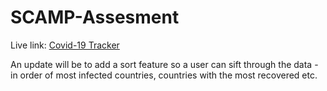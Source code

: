 # SCAMP-Assesment

Live link: [Covid-19 Tracker](https://gudy-covid-tracker.netlify.app/)

An update will be to add a sort feature so a user can sift through the data - in order of most infected countries, countries with the most recovered etc.
